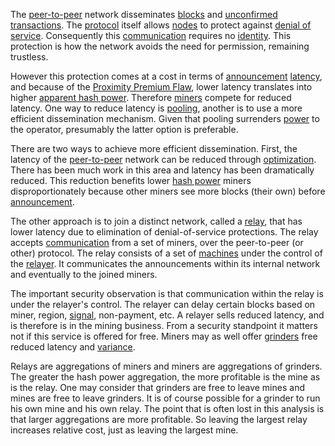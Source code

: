 The [peer-to-peer](Glossary#peer-to-peer) network disseminates [blocks](Glossary#block) and [unconfirmed](Glossary#unconfirmed) [transactions](Glossary#transaction). The [protocol](Glossary#protocol) itself allows [nodes](Glossary#node) to protect against [denial of service](Glossary#denial-of-service). Consequently this [communication](Glossary#communication) requires no [identity](Glossary#identity). This protection is how the network avoids the need for permission, remaining trustless.

However this protection comes at a cost in terms of [announcement](Glossary#announcement) [latency](Glossary#latency), and because of the [Proximity Premium Flaw](Proximity-Premium-Flaw), lower latency translates into higher [apparent hash power](Glossary#apparent-hash-power). Therefore [miners](Glossary#miners) compete for reduced latency. One way to reduce latency is [pooling](Glossary#pooling), another is to use a more efficient dissemination mechanism. Given that pooling surrenders [power](Glossary#power) to the operator, presumably the latter option is preferable.

There are two ways to achieve more efficient dissemination. First, the latency of the [peer-to-peer](Glossary#peer-to-peer) network can be reduced through [optimization](Glossary#optimization). There has been much work in this area and latency has been dramatically reduced. This reduction benefits lower [hash power](Glossary#hash-power) miners disproportionately because other miners see more blocks (their own) before [announcement](Glossary#announcement).

The other approach is to join a distinct network, called a [relay](Glossary#relay), that has lower latency due to elimination of denial-of-service protections. The relay accepts [communication](Glossary#communication) from a set of miners, over the peer-to-peer (or other) protocol. The relay consists of a set of [machines](Glossary#machine) under the control of the [relayer](Glossary#relay). It communicates the announcements within its internal network and eventually to the joined miners.

The important security observation is that communication within the relay is under the relayer's control. The relayer can delay certain blocks based on miner, region, [signal](Glossary#signal), non-payment, etc. A relayer sells reduced latency, and is therefore is in the mining business. From a security standpoint it matters not if this service is offered for free. Miners may as well offer [grinders](Glossary#grinder) free reduced latency and [variance](Glossary#variance).

Relays are aggregations of miners and miners are aggregations of grinders. The greater the hash power aggregation, the more profitable is the mine as is the relay. One may consider that grinders are free to leave mines and mines are free to leave grinders. It is of course possible for a grinder to run his own mine and his own relay. The point that is often lost in this analysis is that larger aggregations are more profitable. So leaving the largest relay increases relative cost, just as leaving the largest mine.

